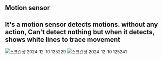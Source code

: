 ## Motion sensor

It's a motion sensor detects motions. without any action, Can't detect nothing but when it detects, shows white lines to trace movement
---
![스크린샷 2024-12-10 125229](https://github.com/user-attachments/assets/26523bba-9746-419a-a80f-741c3beff3b8)
![스크린샷 2024-12-10 125241](https://github.com/user-attachments/assets/966b35ad-f4b1-4e5b-b70d-9859d9a6e713)

